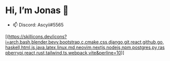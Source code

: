 # Hi, I’m Jonas 👋

- 📫 Discord: Ascyii#5565

[(https://skillicons.dev/icons?i=arch,bash,blender,bevy,bootstrap,c,cmake,css,django,git,react,github,go,haskell,html,js,java,latex,linux,md,neovim,nextjs,nodejs,npm,postgres,py,raspberrypi,react,rust,tailwind,ts,webpack,vite&perline=10)]
